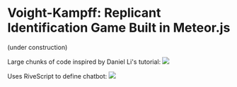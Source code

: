 # Voight-Kampff: Replicant Identification Game Built in Meteor.js
  (under construction)

Large chunks of code inspired by Daniel Li's tutorial:
![](https://cask.scotch.io/2015/05/slack-clone-in-meteor-getting-started.png)

Uses RiveScript to define chatbot:
![](http://www.rivescript.com/)
